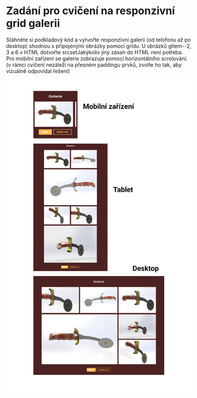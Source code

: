 # Zadání pro cvičení na responzivní grid galerii
Stáhněte si podkladový kód a vytvořte responzivní galerii (od telofonu až po desktop) shodnou s připojenými obrázky pomocí gridu. U obrázků gItem--2, 3 a 6 v HTML dotvořte srcsetJakýkoliv jiný zásah do HTML není potřeba. Pro mobilní zařízení se galerie zobrazuje pomocí horizontálního scrolování.
(v rámci cvičení nezáleží na přesném paddingu prvků, zvolte ho tak, aby vizuálně odpovídal řešení)

![řešení](./reseni_img.png)

